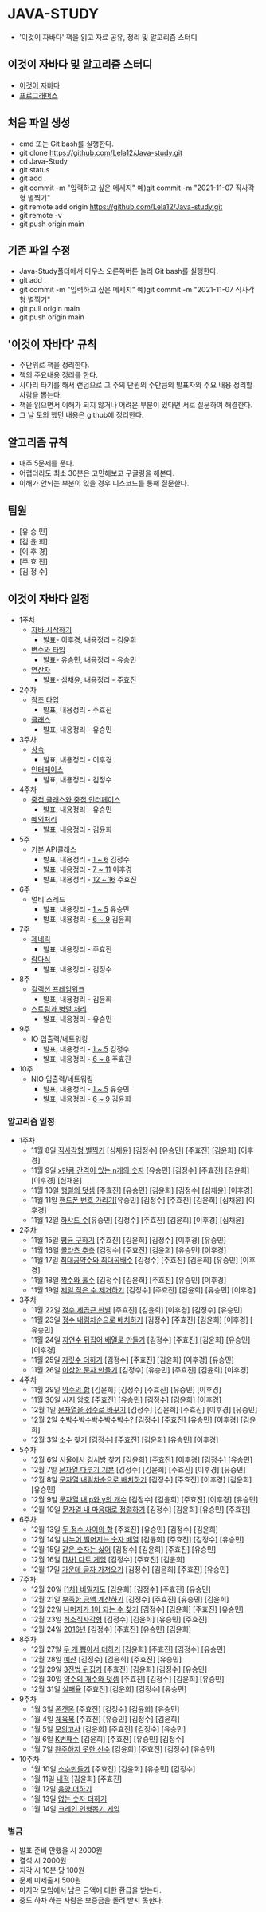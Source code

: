 # JAVA-STUDY
* '이것이 자바다' 책을 읽고 자료 공유, 정리 및 알고리즘 스터디
## 이것이 자바다 및 알고리즘 스터디
* [이것이 자바다](http://www.yes24.com/Product/Goods/15651484?OzSrank=2)
* [프로그래머스](https://programmers.co.kr/)
## 처음 파일 생성
* cmd 또는 Git bash를 실행한다.
* git clone https://github.com/Lela12/Java-study.git
* cd Java-Study
* git status
* git add . 
* git commit -m "입력하고 싶은 메세지" 예)git commit -m "2021-11-07 직사각형 별찍기"
* git remote add origin https://github.com/Lela12/Java-study.git
* git remote -v
* git push origin main
## 기존 파일 수정
* Java-Study폴더에서 마우스 오른쪽버튼 눌러 Git bash를 실행한다.
* git add .
* git commit -m "입력하고 싶은 메세지" 예)git commit -m "2021-11-07 직사각형 별찍기"
* git pull origin main
* git push origin main
## '이것이 자바다' 규칙
* 주단위로 책을 정리한다.
* 책의 주요내용 정리를 한다.
* 사다리 타기를 해서 랜덤으로 그 주의 단원의 수만큼의 발표자와 주요 내용 정리할 사람을 뽑는다.
* 책을 읽으면서 이해가 되지 않거나 어려운 부분이 있다면 서로 질문하여 해결한다.
* 그 날 토의 했던 내용은 github에 정리한다.
## 알고리즘 규칙
* 매주 5문제를 푼다.
* 어렵더라도 최소 30분은 고민해보고 구글링을 해본다.
* 이해가 안되는 부분이 있을 경우 디스코드를 통해 질문한다.
## 팀원
* [유 승 민] 
* [김 윤 희]
* [이 후 경]
* [주 효 진]
* [김 정 수]
## 이것이 자바다 일정 
* 1주차 
  * [자바 시작하기](./Java/Chapter1.md) 
    * 발표- 이후경, 내용정리 - 김윤희
  * [변수와 타입](./Java/Chapter2.md)
    * 발표- 유승민, 내용정리 - 유승민
  * [연산자](./Java/Chapter3.md)
    * 발표- 심채윤, 내용정리 - 주효진
* 2주차 
  * [참조 타입](./Java/Chapter5.pdf)
    * 발표, 내용정리 - 주효진
  * [클래스](./Java/Chapter6.md)
    * 발표, 내용정리 - 유승민
* 3주차        
  * [상속](./Java/ch07_상속.pptx)
    * 발표, 내용정리 - 이후경
  * [인터페이스]()
    * 발표, 내용정리 - 김정수
* 4주차
  * [중첩 클래스와 중첩 인터페이스](./Java/)
    * 발표, 내용정리 - 유승민
  * [예외처리](./Java/Chapter10.md)
    * 발표, 내용정리 - 김윤희
* 5주
  * 기본 API클래스 
    * 발표, 내용정리 - [1 ~ 6](./Java/) 김정수
    * 발표, 내용정리 - [7 ~ 11](./Java/) 이후경
    * 발표, 내용정리 - [12 ~ 16](./Java/chapter11-3.pdf) 주효진
* 6주
  * 멀티 스레드
    * 발표, 내용정리 - [1 ~ 5](./Java/) 유승민
    * 발표, 내용정리 - [6 ~ 9](./Java/Chapter12_2.md) 김윤희
* 7주
  * [제네릭](./Java/Chapter13.pdf)
    * 발표, 내용정리 - 주효진
  * [람다식](./Java/)
    * 발표, 내용정리 - 김정수
* 8주
  * [컬렉션 프레임워크](./Java/Chapter15.md)
    * 발표, 내용정리 - 김윤희
  * [스트림과 병렬 처리](./Java/)
    * 발표, 내용정리 - 유승민
* 9주
  * IO 입출력/네트워킹
    * 발표, 내용정리 - [1 ~ 5](./Java/) 김정수
    * 발표, 내용정리 - [6 ~ 8](./Java/Chapter18-2.pdf) 주효진
* 10주
  * NIO 입출력/네트워킹
    * 발표, 내용정리 - [1 ~ 5](./Java/) 유승민
    * 발표, 내용정리 - [6 ~ 9](./Java/) 김윤희
### 알고리즘 일정
* 1주차
  * 11월 8일  [직사각형 별찍기](https://programmers.co.kr/learn/courses/30/lessons/12969) [심채윤] [김정수] [유승민] [주효진] [김윤희] [이후경]
  * 11월 9일  [x만큼 간격이 있는 n개의 숫자](https://programmers.co.kr/learn/courses/30/lessons/12954) [유승민] [김정수] [주효진] [김윤희] [이후경] [심채윤]
  * 11월 10일 [행렬의 덧셈](https://programmers.co.kr/learn/courses/30/lessons/12950) [주효진] [유승민] [김윤희] [김정수] [심채윤] [이후경]
  * 11월 11일 [핸드폰 번호 가리기](https://programmers.co.kr/learn/courses/30/lessons/12948)[유승민] [김정수] [주효진] [김윤희] [심채윤] [이후경] 
  * 11월 12일 [하샤드 수](https://programmers.co.kr/learn/courses/30/lessons/12947)[유승민] [김정수] [주효진] [김윤희] [이후경] [심채윤]
* 2주차
  * 11월 15일 [평균 구하기](https://programmers.co.kr/learn/courses/30/lessons/12944) [주효진] [김윤희] [김정수] [이후경] [유승민]
  * 11월 16일 [콜라츠 추측](https://programmers.co.kr/learn/courses/30/lessons/12943) [김정수] [주효진] [김윤희] [유승민] [이후경] 
  * 11월 17일 [최대공약수와 최대공배수](https://programmers.co.kr/learn/courses/30/lessons/12940) [김정수] [주효진] [김윤희] [유승민] [이후경] 
  * 11월 18일 [짝수와 홀수](https://programmers.co.kr/learn/courses/30/lessons/12937) [김정수] [김윤희] [주효진] [유승민] [이후경] 
  * 11월 19일 [제일 작은 수 제거하기](https://programmers.co.kr/learn/courses/30/lessons/12935) [김정수] [주효진] [김윤희] [유승민] [이후경] 
* 3주차
  * 11월 22일 [정수 제곱근 판별](https://programmers.co.kr/learn/courses/30/lessons/12934) [주효진] [김윤희] [이후경] [김정수] [유승민]
  * 11월 23일 [정수 내림차순으로 배치하기](https://programmers.co.kr/learn/courses/30/lessons/12933) [김정수] [주효진] [김윤희] [이후경] [ 유승민]
  * 11월 24일 [자연수 뒤집어 배열로 만들기](https://programmers.co.kr/learn/courses/30/lessons/12932) [김정수] [주효진] [김윤희] [유승민] [이후경]
  * 11월 25일 [자릿수 더하기](https://programmers.co.kr/learn/courses/30/lessons/12931) [김정수] [주효진] [김윤희] [이후경] [유승민]
  * 11월 26일 [이상한 문자 만들기](https://programmers.co.kr/learn/courses/30/lessons/12930) [김정수] [유승민] [주효진] [김윤희] [이후경]
* 4주차
  * 11월 29일 [약수의 합](https://programmers.co.kr/learn/courses/30/lessons/12928) [김윤희] [김정수] [주효진] [유승민] [이후경]
  * 11월 30일 [시저 암호](https://programmers.co.kr/learn/courses/30/lessons/12926) [주효진] [유승민] [김정수] [김윤희] [이후경]
  * 12월 1일  [문자열을 정수로 바꾸기](https://programmers.co.kr/learn/courses/30/lessons/12925) [김정수] [김윤희] [주효진] [이후경] [유승민]
  * 12월 2일  [수박수박수박수박수박수?](https://programmers.co.kr/learn/courses/30/lessons/12922) [김정수] [주효진] [유승민] [이후경] [김윤희]
  * 12월 3일  [소수 찾기](https://programmers.co.kr/learn/courses/30/lessons/12921) [김정수] [주효진] [김윤희] [유승민] [이후경]
* 5주차
  * 12월 6일  [서울에서 김서방 찾기](https://programmers.co.kr/learn/courses/30/lessons/12919) [김윤희] [주효진] [이후경] [김정수] [유승민]
  * 12월 7일  [문자열 다루기 기본](https://programmers.co.kr/learn/courses/30/lessons/12918) [김정수] [김윤희] [주효진] [이후경] [유승민]
  * 12월 8일  [문자열 내림차순으로 배치하기](https://programmers.co.kr/learn/courses/30/lessons/12917) [김정수] [주효진] [이후경] [김윤희] [유승민]
  * 12월 9일  [문자열 내 p와 y의 개수](https://programmers.co.kr/learn/courses/30/lessons/12916) [김정수] [김윤희] [주효진] [이후경] [유승민]
  * 12월 10일 [문자열 내 마음대로 정렬하기](https://programmers.co.kr/learn/courses/30/lessons/12915) [김정수] [김윤희] [유승민] [주효진]
* 6주차
  * 12월 13일  [두 정수 사이의 합](https://programmers.co.kr/learn/courses/30/lessons/12912) [주효진] [유승민] [김정수] [김윤희] 
  * 12월 14일  [나누어 떨어지는 숫자 배열](https://programmers.co.kr/learn/courses/30/lessons/12910) [김윤희] [주효진] [김정수] [유승민]
  * 12월 15일  [같은 숫자는 싫어](https://programmers.co.kr/learn/courses/30/lessons/12906) [김정수] [김윤희] [주효진] [유승민]
  * 12월 16일  [[1차] 다트 게임](https://programmers.co.kr/learn/courses/30/lessons/17682) [김정수] [주효진] [김윤희] 
  * 12월 17일 [가운데 글자 가져오기](https://programmers.co.kr/learn/courses/30/lessons/12903) [김정수] [김윤희] [주효진] [유승민]
* 7주차
  * 12월 20일  [[1차] 비밀지도](https://programmers.co.kr/learn/courses/30/lessons/17681) [김윤희] [김정수] [주효진] [유승민]
  * 12월 21일  [부족한 금액 계산하기](https://programmers.co.kr/learn/courses/30/lessons/82612) [김정수] [주효진] [유승민] [김윤희]
  * 12월 22일  [나머지가 1이 되는 수 찾기](https://programmers.co.kr/learn/courses/30/lessons/87389) [김정수] [김윤희] [주효진] [유승민]
  * 12월 23일  [최소직사각형](https://programmers.co.kr/learn/courses/30/lessons/86491) [김정수] [김윤희] [유승민] [주효진]
  * 12월 24일 [2016년](https://programmers.co.kr/learn/courses/30/lessons/12901) [김정수] [주효진] [유승민] [김윤희]
* 8주차
  * 12월 27일  [두 개 뽑아서 더하기](https://programmers.co.kr/learn/courses/30/lessons/68644) [김윤희] [주효진] [김정수] [유승민]
  * 12월 28일  [예산](https://programmers.co.kr/learn/courses/30/lessons/12982) [김정수] [김윤희] [주효진] [유승민]
  * 12월 29일  [3진법 뒤집기](https://programmers.co.kr/learn/courses/30/lessons/68935) [주효진] [김윤희] [김정수] [유승민]
  * 12월 30일  [약수의 개수와 덧셈](https://programmers.co.kr/learn/courses/30/lessons/77884) [주효진] [김정수] [김윤희] [유승민]
  * 12월 31일 [실패율](https://programmers.co.kr/learn/courses/30/lessons/42889) [주효진] [김윤희] [김정수] [유승민]
* 9주차
  * 1월 3일  [폰켓몬](https://programmers.co.kr/learn/courses/30/lessons/1845) [주효진] [김정수] [김윤희] [유승민]
  * 1월 4일  [체육복](https://programmers.co.kr/learn/courses/30/lessons/42862) [주효진] [유승민] [김정수] [김윤희]
  * 1월 5일  [모의고사](https://programmers.co.kr/learn/courses/30/lessons/42840) [김윤희] [주효진] [김정수] [유승민]
  * 1월 6일  [K번째수](https://programmers.co.kr/learn/courses/30/lessons/42748) [김윤희] [주효진] [유승민] [김정수]
  * 1월 7일  [완주하지 못한 선수](https://programmers.co.kr/learn/courses/30/lessons/42576) [김윤희] [주효진] [김정수] [유승민]
* 10주차
  * 1월 10일 [소수만들기](https://programmers.co.kr/learn/courses/30/lessons/12977) [주효진] [김윤희] [유승민] [김정수]
  * 1월 11일 [내적](https://programmers.co.kr/learn/courses/30/lessons/70128) [김윤희] [주효진]
  * 1월 12일 [음양 더하기](https://programmers.co.kr/learn/courses/30/lessons/76501)
  * 1월 13일 [없는 숫자 더하기](https://programmers.co.kr/learn/courses/30/lessons/86051)
  * 1월 14일 [크레인 인형뽑기 게임](https://programmers.co.kr/learn/courses/30/lessons/64061)
### 벌금
* 발표 준비 안했을 시 2000원
* 결석 시 2000원
* 지각 시 10분 당 100원
* 문제 미제출시 500원
* 마지막 모임에서 남은 금액에 대한 환급을 받는다.
* 중도 하차 하는 사람은 보증금을 돌려 받지 못한다.

